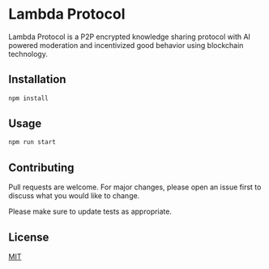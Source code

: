 # Lambda Protocol

Lambda Protocol is a P2P encrypted knowledge sharing protocol with AI powered moderation and incentivized good behavior using blockchain technology.

## Installation

```bash
npm install 
```

## Usage

```bash
npm run start
```

## Contributing

Pull requests are welcome. For major changes, please open an issue first
to discuss what you would like to change.

Please make sure to update tests as appropriate.

## License

[MIT](https://choosealicense.com/licenses/mit/)
